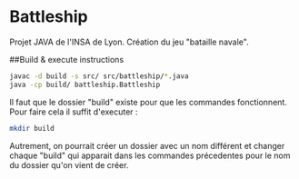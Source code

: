 # Battleship

Projet JAVA de l'INSA de Lyon. Création du jeu "bataille navale".

##Build & execute instructions
```bash
javac -d build -s src/ src/battleship/*.java
java -cp build/ battleship.Battleship
```
Il faut que le dossier "build" existe pour que les commandes fonctionnent. Pour faire cela il suffit d'executer :
```bash
mkdir build
```
Autrement, on pourrait créer un dossier avec un nom différent et changer chaque "build" qui apparait dans les commandes précedentes pour le nom du dossier qu'on vient de créer.
